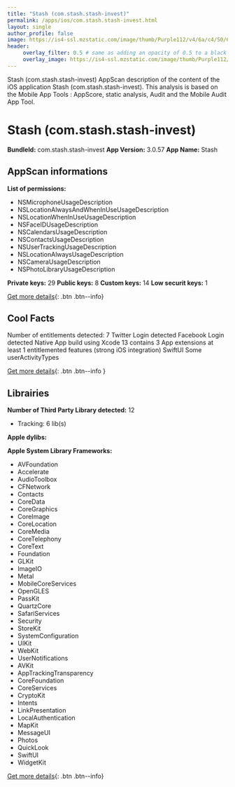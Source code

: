 ```yaml
---
title: "Stash (com.stash.stash-invest)"
permalink: /apps/ios/com.stash.stash-invest.html
layout: single
author_profile: false
image: https://is4-ssl.mzstatic.com/image/thumb/Purple112/v4/6a/c4/50/6ac450ec-7282-efbd-3fb1-d1084aaaa82b/AppIcon-0-1x_U007emarketing-0-5-0-85-220.png/512x512bb.jpg
header: 
     overlay_filter: 0.5 # same as adding an opacity of 0.5 to a black background
     overlay_image: https://is4-ssl.mzstatic.com/image/thumb/Purple112/v4/6a/c4/50/6ac450ec-7282-efbd-3fb1-d1084aaaa82b/AppIcon-0-1x_U007emarketing-0-5-0-85-220.png/512x512bb.jpg
---
```

Stash (com.stash.stash-invest) AppScan description of the content of the iOS application Stash (com.stash.stash-invest). This analysis is based on the Mobile App Tools : AppScore, static analysis, Audit and the Mobile Audit App Tool.

# Stash (com.stash.stash-invest)

**BundleId:** com.stash.stash-invest
**App Version:** 3.0.57
**App Name:** Stash


## AppScan informations 

**List of permissions:** 
- NSMicrophoneUsageDescription
- NSLocationAlwaysAndWhenInUseUsageDescription
- NSLocationWhenInUseUsageDescription
- NSFaceIDUsageDescription
- NSCalendarsUsageDescription
- NSContactsUsageDescription
- NSUserTrackingUsageDescription
- NSLocationAlwaysUsageDescription
- NSCameraUsageDescription
- NSPhotoLibraryUsageDescription
  
  
**Private keys:** 29
**Public keys:** 8
**Custom keys:** 14
**Low securit keys:** 1
  
[Get more details](/pricing.html){: .btn .btn--info}

## Cool Facts

Number of entitlements detected: 7
Twitter Login detected
Facebook Login detected
Native App
build using Xcode 13
contains 3 App extensions
at least 1 entitlemented features (strong iOS integration)
SwiftUI
Some userActivityTypes
  
[Get more details](/pricing.html){: .btn .btn--info }

## Librairies 
**Number of Third Party Library detected:** 12
- Tracking: 6 lib(s)


**Apple dylibs:**


**Apple System Library Frameworks:**
- AVFoundation
- Accelerate
- AudioToolbox
- CFNetwork
- Contacts
- CoreData
- CoreGraphics
- CoreImage
- CoreLocation
- CoreMedia
- CoreTelephony
- CoreText
- Foundation
- GLKit
- ImageIO
- Metal
- MobileCoreServices
- OpenGLES
- PassKit
- QuartzCore
- SafariServices
- Security
- StoreKit
- SystemConfiguration
- UIKit
- WebKit
- UserNotifications
- AVKit
- AppTrackingTransparency
- CoreFoundation
- CoreServices
- CryptoKit
- Intents
- LinkPresentation
- LocalAuthentication
- MapKit
- MessageUI
- Photos
- QuickLook
- SwiftUI
- WidgetKit


  
[Get more details](/pricing.html){: .btn .btn--info}

